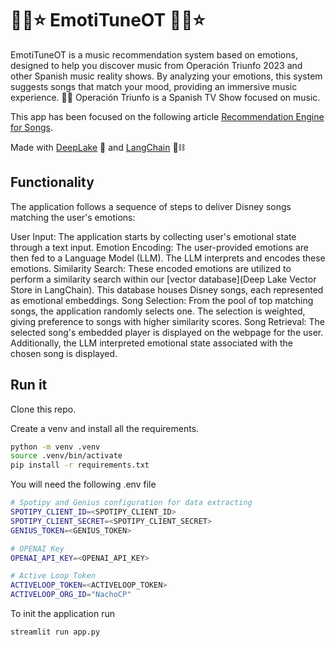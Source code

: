 # 🎵🎤⭐ EmotiTuneOT 🎵🎤⭐
EmotiTuneOT is a music recommendation system based on emotions, designed to help you discover music from Operación Triunfo 2023
and other Spanish music reality shows. By analyzing your emotions, this system suggests songs that match your mood, 
providing an immersive music experience. 🎵🎉
Operación Triunfo is a Spanish TV Show focused on music.

This app has been focused on the following article [Recommendation Engine for Songs](https://www.activeloop.ai/resources/3-ways-to-build-a-recommendation-engine-for-songs-with-lang-chain/).

Made with [DeepLake](https://www.deeplake.ai/) 🚀 and [LangChain](https://python.langchain.com/en/latest/index.html) 🦜⛓

## Functionality

The application follows a sequence of steps to deliver Disney songs matching the user's emotions:

User Input: The application starts by collecting user's emotional state through a text input.
Emotion Encoding: The user-provided emotions are then fed to a Language Model (LLM). The LLM interprets and encodes these emotions.
Similarity Search: These encoded emotions are utilized to perform a similarity search within our [vector database](Deep Lake Vector Store in LangChain). This database houses Disney songs, each represented as emotional embeddings.
Song Selection: From the pool of top matching songs, the application randomly selects one. The selection is weighted, giving preference to songs with higher similarity scores.
Song Retrieval: The selected song's embedded player is displayed on the webpage for the user. Additionally, the LLM interpreted emotional state associated with the chosen song is displayed.

## Run it

Clone this repo.

Create a venv and install all the requirements.

```bash
python -m venv .venv
source .venv/bin/activate
pip install -r requirements.txt
```

You will need the following .env file
```bash
# Spotipy and Genius configuration for data extracting
SPOTIPY_CLIENT_ID=<SPOTIPY_CLIENT_ID>
SPOTIPY_CLIENT_SECRET=<SPOTIPY_CLIENT_SECRET>
GENIUS_TOKEN=<GENIUS_TOKEN>

# OPENAI Key
OPENAI_API_KEY=<OPENAI_API_KEY>

# Active Loop Token
ACTIVELOOP_TOKEN=<ACTIVELOOP_TOKEN>
ACTIVELOOP_ORG_ID="NachoCP"
```

To init the application run

```
streamlit run app.py
```
